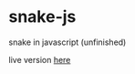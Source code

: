 # snake-js
snake in javascript (unfinished)

live version [here](https://anton-a-a.github.io/snake-js/)
